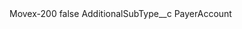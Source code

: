 <?xml version="1.0" encoding="UTF-8"?>
<CustomMetadata xmlns="http://soap.sforce.com/2006/04/metadata" xmlns:xsi="http://www.w3.org/2001/XMLSchema-instance" xmlns:xsd="http://www.w3.org/2001/XMLSchema">
    <label>Movex-200</label>
    <protected>false</protected>
    <values>
        <field>AdditionalSubType__c</field>
        <value xsi:type="xsd:string">PayerAccount</value>
    </values>
</CustomMetadata>
